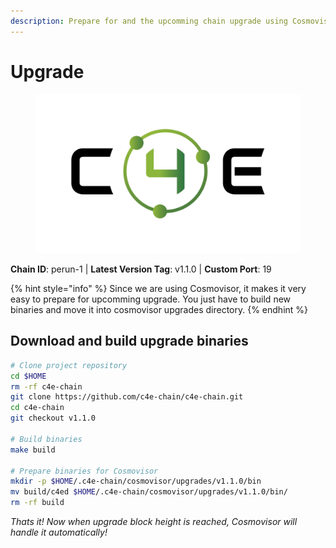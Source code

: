 ```yaml
---
description: Prepare for and the upcomming chain upgrade using Cosmovisor.
---
```


# Upgrade

<figure><img src="https://github.com/takeshi-val/Logo/raw/main/logo_C4E.png" alt=""><figcaption></figcaption></figure>

**Chain ID**: perun-1 | **Latest Version Tag**: v1.1.0 | **Custom Port**: 19

{% hint style="info" %}
Since we are using Cosmovisor, it makes it very easy to prepare for upcomming upgrade. You just have to build new binaries and move it into cosmovisor upgrades directory.
{% endhint %}

## Download and build upgrade binaries

```bash
# Clone project repository
cd $HOME
rm -rf c4e-chain
git clone https://github.com/c4e-chain/c4e-chain.git
cd c4e-chain
git checkout v1.1.0

# Build binaries
make build

# Prepare binaries for Cosmovisor
mkdir -p $HOME/.c4e-chain/cosmovisor/upgrades/v1.1.0/bin
mv build/c4ed $HOME/.c4e-chain/cosmovisor/upgrades/v1.1.0/bin/
rm -rf build
```

_Thats it! Now when upgrade block height is reached, Cosmovisor will handle it automatically!_
